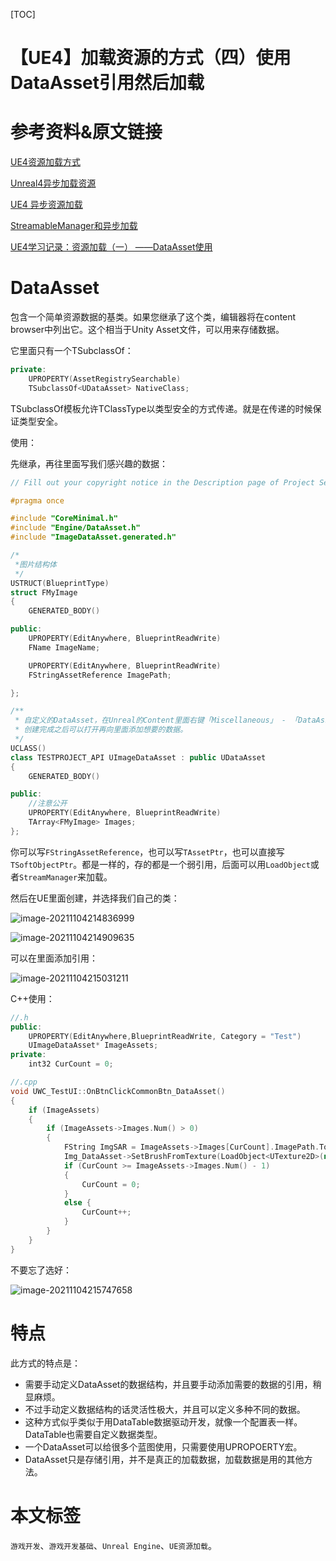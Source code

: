 [TOC]

# 【UE4】加载资源的方式（四）使用DataAsset引用然后加载

# 参考资料&原文链接

[UE4资源加载方式](https://www.sohu.com/a/203578475_667928)

[Unreal4异步加载资源](https://zhuanlan.zhihu.com/p/369304308)

[UE4 异步资源加载](https://blog.csdn.net/mmqqyyqqyyq/article/details/84001778)

[StreamableManager和异步加载](https://blog.csdn.net/ywjun0919/article/details/92798152)

[UE4学习记录：资源加载（一） ——DataAsset使用](https://blog.csdn.net/hyf2713/article/details/104972017)

# DataAsset

包含一个简单资源数据的基类。如果您继承了这个类，编辑器将在content browser中列出它。这个相当于Unity Asset文件，可以用来存储数据。

它里面只有一个TSubclassOf：

```c++
private:
	UPROPERTY(AssetRegistrySearchable)
	TSubclassOf<UDataAsset> NativeClass;
```

TSubclassOf模板允许TClassType以类型安全的方式传递。就是在传递的时候保证类型安全。

使用：

先继承，再往里面写我们感兴趣的数据：

```c++
// Fill out your copyright notice in the Description page of Project Settings.

#pragma once

#include "CoreMinimal.h"
#include "Engine/DataAsset.h"
#include "ImageDataAsset.generated.h"

/*
 *图片结构体
 */
USTRUCT(BlueprintType)
struct FMyImage
{
	GENERATED_BODY()

public:
	UPROPERTY(EditAnywhere, BlueprintReadWrite)
	FName ImageName;

	UPROPERTY(EditAnywhere, BlueprintReadWrite)
	FStringAssetReference ImagePath;

};

/**
 * 自定义的DataAsset，在Unreal的Content里面右键「Miscellaneous」 - 「DataAsset」，再选择这个类即可创建。
 * 创建完成之后可以打开再向里面添加想要的数据。
 */
UCLASS()
class TESTPROJECT_API UImageDataAsset : public UDataAsset
{
	GENERATED_BODY()

public:
    //注意公开
	UPROPERTY(EditAnywhere, BlueprintReadWrite)
	TArray<FMyImage> Images;
};

```

你可以写`FStringAssetReference`，也可以写`TAssetPtr`，也可以直接写`TSoftObjectPtr`。都是一样的，存的都是一个弱引用，后面可以用`LoadObject`或者`StreamManager`来加载。

然后在UE里面创建，并选择我们自己的类：

![image-20211104214836999](https://sin998-blog-image.oss-cn-beijing.aliyuncs.com/images/202111042148972.png)

![image-20211104214909635](https://sin998-blog-image.oss-cn-beijing.aliyuncs.com/images/202111042149772.png)

可以在里面添加引用：

![image-20211104215031211](https://sin998-blog-image.oss-cn-beijing.aliyuncs.com/images/202111042150507.png)

C++使用：

```c++
//.h
public:
	UPROPERTY(EditAnywhere,BlueprintReadWrite, Category = "Test")
	UImageDataAsset* ImageAssets;
private:
	int32 CurCount = 0;

//.cpp
void UWC_TestUI::OnBtnClickCommonBtn_DataAsset()
{
	if (ImageAssets)
	{
		if (ImageAssets->Images.Num() > 0)
		{
			FString ImgSAR = ImageAssets->Images[CurCount].ImagePath.ToString();
			Img_DataAsset->SetBrushFromTexture(LoadObject<UTexture2D>(nullptr,*ImgSAR));
			if (CurCount >= ImageAssets->Images.Num() - 1)
			{
				CurCount = 0;
			}
			else {
				CurCount++;
			}
		}
	}
}
```

不要忘了选好：

![image-20211104215747658](https://sin998-blog-image.oss-cn-beijing.aliyuncs.com/images/202111042157758.png)

# 特点

此方式的特点是：

- 需要手动定义DataAsset的数据结构，并且要手动添加需要的数据的引用，稍显麻烦。
- 不过手动定义数据结构的话灵活性极大，并且可以定义多种不同的数据。
- 这种方式似乎类似于用DataTable数据驱动开发，就像一个配置表一样。DataTable也需要自定义数据类型。
- 一个DataAsset可以给很多个蓝图使用，只需要使用UPROPOERTY宏。
- DataAsset只是存储引用，并不是真正的加载数据，加载数据是用的其他方法。

# 本文标签

`游戏开发`、`游戏开发基础`、`Unreal Engine`、`UE资源加载`。

